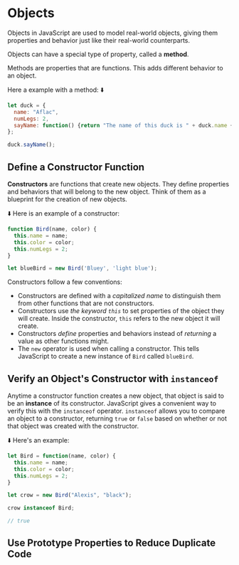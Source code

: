 # Objects

Objects in JavaScript are used to model real-world objects, giving them properties and behavior just like their real-world counterparts. 

Objects can have a special type of property, called a **method**.

Methods are properties that are functions. This adds different behavior to an object. 

Here a example with a method: ⬇️
```js
let duck = {
  name: "Aflac",
  numLegs: 2,
  sayName: function() {return "The name of this duck is " + duck.name + ".";}
};

duck.sayName();
```

## Define a Constructor Function

**Constructors** are functions that create new objects. They define properties and behaviors that will belong to the new object. Think of them as a blueprint for the creation of new objects.

⬇️ Here is an example of a constructor:
```js
function Bird(name, color) {
  this.name = name;
  this.color = color;
  this.numLegs = 2;
}

let blueBird = new Bird('Bluey', 'light blue');
```
 Constructors follow a few conventions:
- Constructors are defined with a *capitalized name* to distinguish them from other functions that are not constructors.
- Constructors use *the keyword `this`* to set properties of the object they will create. Inside the constructor, `this` refers to the new object it will create.
- Constructors *define* properties and behaviors instead of *returning* a value as other functions might.
- The `new` operator is used when calling a constructor. This tells JavaScript to create a new instance of `Bird` called `blueBird`.

## Verify an Object's Constructor with `instanceof`

Anytime a constructor function creates a new object, that object is said to be an **instance** of its constructor. JavaScript gives a convenient way to verify this with the `instanceof` operator. `instanceof` allows you to compare an object to a constructor, returning `true` or `false` based on whether or not that object was created with the constructor. 

⬇️ Here's an example:
```js
let Bird = function(name, color) {
  this.name = name;
  this.color = color;
  this.numLegs = 2;
}

let crow = new Bird("Alexis", "black");

crow instanceof Bird;

// true
```

## Use Prototype Properties to Reduce Duplicate Code
